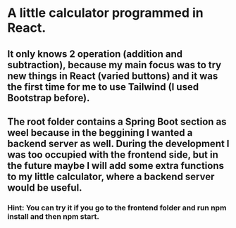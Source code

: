 # A little calculator programmed in React. 
## It only knows 2 operation (addition and subtraction), because my main focus was to try new things in React (varied buttons) and it was the first time for me to use Tailwind (I used Bootstrap before).
## The root folder contains a Spring Boot section as weel because in the beggining I wanted a backend server as well. During the development I was too occupied with the frontend side, but in the future maybe I will add some extra functions to my little calculator, where a backend server would be useful.
### Hint: You can try it if you go to the frontend folder and run npm install and then npm start.
